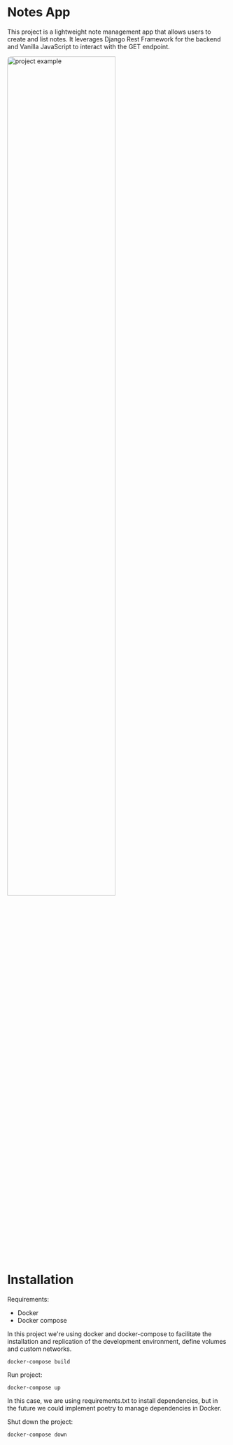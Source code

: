 # Notes App

This project is a lightweight note management app that allows users to create and list notes. It leverages Django Rest Framework for the backend and Vanilla JavaScript to interact with the GET endpoint.

<img src="https://github.com/user-attachments/assets/1e4b70f7-3e45-42f3-a491-3c6d268a0074"
     alt="project example"
     style="width:70%; border-radius: 8px;" />

# Installation

Requirements:
- Docker
- Docker compose

In this project we're using docker and docker-compose to facilitate the installation and replication of the development environment, define volumes and custom networks.

`docker-compose build`

Run project:

`docker-compose up`

In this case, we are using requirements.txt to install dependencies, but in the future we could implement poetry to manage dependencies in Docker.

Shut down the project:

`docker-compose down`
